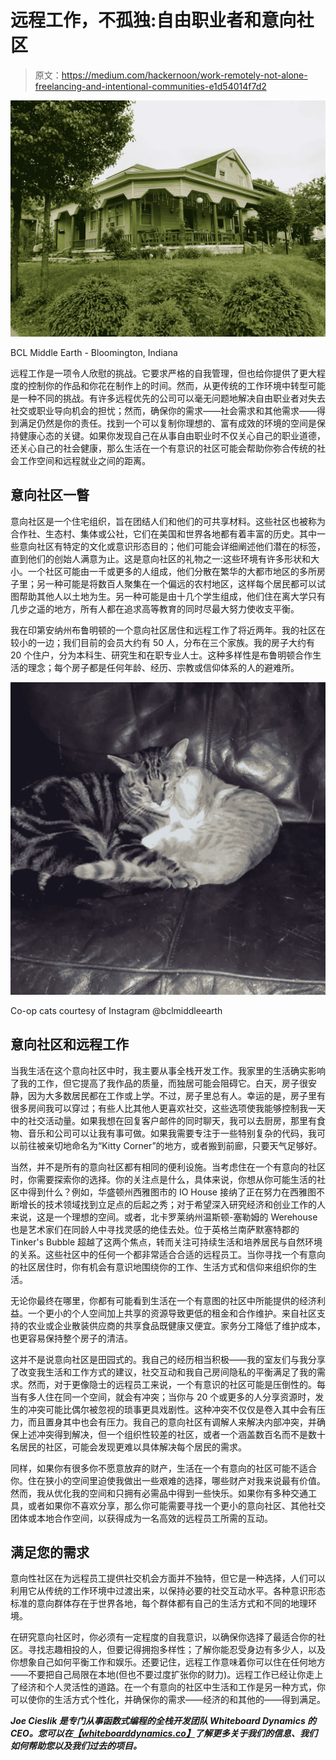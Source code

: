 # 远程工作，不孤独:自由职业者和意向社区

> 原文：<https://medium.com/hackernoon/work-remotely-not-alone-freelancing-and-intentional-communities-e1d54014f7d2>

![](img/45f74c530ef33798e21d3a4d49e95a5f.png)

BCL Middle Earth - Bloomington, Indiana

远程工作是一项令人欣慰的挑战。它要求严格的自我管理，但也给你提供了更大程度的控制你的作品和你花在制作上的时间。然而，从更传统的工作环境中转型可能是一种不同的挑战。有许多远程优先的公司可以毫无问题地解决自由职业者对失去社交或职业导向机会的担忧；然而，确保你的需求——社会需求和其他需求——得到满足仍然是你的责任。找到一个可以复制你理想的、富有成效的环境的空间是保持健康心态的关键。如果你发现自己在从事自由职业时不仅关心自己的职业道德，还关心自己的社会健康，那么生活在一个有意识的社区可能会帮助你弥合传统的社会工作空间和远程就业之间的距离。

## 意向社区一瞥

意向社区是一个住宅组织，旨在团结人们和他们的可共享材料。这些社区也被称为合作社、生态村、集体或公社，它们在美国和世界各地都有着丰富的历史。其中一些意向社区有特定的文化或意识形态目的；他们可能会详细阐述他们潜在的标签，直到他们的创始人满意为止。这是意向社区的礼物之一:这些环境有许多形状和大小。一个社区可能由一千或更多的人组成，他们分散在繁华的大都市地区的多所房子里；另一种可能是将数百人聚集在一个偏远的农村地区，这样每个居民都可以试图帮助其他人以土地为生。另一种可能是由十几个学生组成，他们住在离大学只有几步之遥的地方，所有人都在追求高等教育的同时尽最大努力使收支平衡。

我在印第安纳州布鲁明顿的一个意向社区居住和远程工作了将近两年。我的社区在较小的一边；我们目前的会员大约有 50 人，分布在三个家族。我的房子大约有 20 个住户，分为本科生、研究生和在职专业人士。这种多样性是布鲁明顿合作生活的理念；每个房子都是任何年龄、经历、宗教或信仰体系的人的避难所。

![](img/a4d6f2878579f33cc73778c183243d9c.png)

Co-op cats courtesy of Instagram @bclmiddleearth

## 意向社区和远程工作

当我生活在这个意向社区中时，我主要从事全栈开发工作。我家里的生活确实影响了我的工作，但它提高了我作品的质量，而独居可能会阻碍它。白天，房子很安静，因为大多数居民都在工作或上学。不过，房子里总有人。幸运的是，房子里有很多房间我可以穿过；有些人比其他人更喜欢社交，这些选项使我能够控制我一天中的社交活动量。如果我想在回复客户邮件的同时聊天，我可以去厨房，那里有食物、音乐和公司可以让我有事可做。如果我需要专注于一些特别复杂的代码，我可以前往被亲切地命名为“Kitty Corner”的地方，或者搬到前廊，只要天气足够好。

当然，并不是所有的意向社区都有相同的便利设施。当考虑住在一个有意向的社区时，你需要探索你的选择。你的关注点是什么，具体来说，你想从你可能生活的社区中得到什么？例如，华盛顿州西雅图市的 IO House 接纳了正在努力在西雅图不断增长的技术领域找到立足点的后起之秀；对于希望深入研究经济和创业工作的人来说，这是一个理想的空间。或者，北卡罗莱纳州温斯顿-塞勒姆的 Werehouse 也是艺术家们在同龄人中寻找灵感的绝佳去处。位于英格兰南萨默塞特郡的 Tinker's Bubble 超越了这两个焦点，转而关注可持续生活和培养居民与自然环境的关系。这些社区中的任何一个都非常适合合适的远程员工。当你寻找一个有意向的社区居住时，你有机会有意识地围绕你的工作、生活方式和信仰来组织你的生活。

无论你最终在哪里，你都有可能看到生活在一个有意图的社区中所能提供的经济利益。一个更小的个人空间加上共享的资源导致更低的租金和合作维护。来自社区支持的农业或企业散装供应商的共享食品既健康又便宜。家务分工降低了维护成本，也更容易保持整个房子的清洁。

这并不是说意向社区是田园式的。我自己的经历相当积极——我的室友们与我分享了改变我生活和工作方式的建议，社交互动和我自己房间隐私的平衡满足了我的需求。然而，对于更像隐士的远程员工来说，一个有意识的社区可能是压倒性的。每当有多人住在同一个空间，就会有冲突；当你与 20 个或更多的人分享资源时，发生的冲突可能比偶尔被忽视的琐事更具戏剧性。这种冲突不仅仅是卷入其中会有压力，而且置身其中也会有压力。我自己的意向社区有调解人来解决内部冲突，并确保上述冲突得到解决，但一个组织性较差的社区，或者一个涵盖数百名而不是数十名居民的社区，可能会发现更难以具体解决每个居民的需求。

同样，如果你有很多你不愿意放弃的财产，生活在一个有意向的社区可能不适合你。住在狭小的空间里迫使我做出一些艰难的选择，哪些财产对我来说最有价值。然而，我从优化我的空间和只拥有必需品中得到一些快乐。如果你有多种交通工具，或者如果你不喜欢分享，那么你可能需要寻找一个更小的意向社区、其他社交团体或本地合作空间，以获得成为一名高效的远程员工所需的互动。

## 满足您的需求

意向性社区在为远程员工提供社交机会方面并不独特，但它是一种选择，人们可以利用它从传统的工作环境中过渡出来，以保持必要的社交互动水平。各种意识形态标准的意向群体存在于世界各地，每个群体都有自己的生活方式和不同的地理环境。

在研究意向社区时，你必须有一定程度的自我意识，以确保你选择了最适合你的社区。寻找志趣相投的人，但要记得拥抱多样性；了解你能忍受身边有多少人，以及你想象自己如何平衡工作和娱乐。还要记住，远程工作意味着你可以住在任何地方——不要把自己局限在本地(但也不要过度扩张你的财力)。远程工作已经让你走上了经济和个人灵活性的道路。在一个有意向的社区中生活和工作是另一种方式，你可以使你的生活方式个性化，并确保你的需求——经济的和其他的——得到满足。

***Joe Cieslik 是专门从事函数式编程的全栈开发团队 Whiteboard Dynamics 的 CEO。您可以在***[***【whiteboarddynamics.co】***](https://whiteboarddynamics.co/)***了解更多关于我们的信息、我们如何帮助您以及我们过去的项目。***